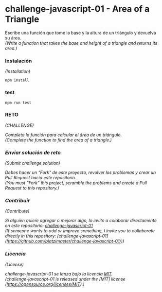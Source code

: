 # challenge-javascript-01 - Area of a Triangle

Escribe una función que tome la base y la altura de un triángulo y devuelva su área.<br>
<i>(Write a function that takes the base and height of a triangle and returns its area.)</i>

### Instalación<br>
<i>(Installation)</i>
```
npm install
```

### test
```
npm run test
```

### RETO<br>
<i>(CHALLENGE)<i/>

Completa la función para calcular el área de un triángulo.<br>
<i>(Complete the function to find the area of a triangle.)</i>

### Enviar solución de reto<br>
<i>(Submit challenge solution)</i>

Debes hacer un "Fork" de este proyecto, revolver los problemas y crear un Pull Request hacia este repositorio.<br>
<i>(You must "Fork" this project, scramble the problems and create a Pull Request to this repository.)</i>

### Contribuir<br>
<i>(Contribute)</i>

Si alguien quiere agregar o mejorar algo, lo invito a colaborar directamente en este repositorio: [challenge-javascript-01](https://github.com/platzimaster/challenge-javascript-01/)<br>
<i>(If someone wants to add or improve something, I invite you to collaborate directly in this repository: [challenge-javascript-01] (https://github.com/platzimaster/challenge-javascript-01/))</i>

### Licencia<br>
<i>(License)</i>

challenge-javascript-01 se lanza bajo la licencia [MIT](https://opensource.org/licenses/MIT).<br>
<i>(challenge-javascript-01 is released under the [MIT] license (https://opensource.org/licenses/MIT).)</i>
